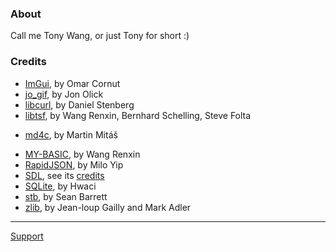 ### About

Call me Tony Wang, or just Tony for short :)

### Credits

<!--* [C4GPU](https://github.com/paladin-t/c4gpu_runtime/), by Wang Renxin-->
* [ImGui](https://github.com/ocornut/imgui/), by Omar Cornut
* [jo_gif](http://www.jonolick.com/home/gif-writer/), by Jon Olick
* [libcurl](https://curl.haxx.se/libcurl/), by Daniel Stenberg
* [libtsf](https://github.com/paladin-t/libtsf/), by Wang Renxin, Bernhard Schelling, Steve Folta
<!--* [lz4](http://lz4.github.io/lz4/), by Yann Collet-->
* [md4c](https://github.com/mity/md4c/), by Martin Mitáš
<!--* [Mongoose](https://github.com/cesanta/mongoose/), by Cesanta-->
* [MY-BASIC](https://github.com/paladin-t/my_basic/), by Wang Renxin
* [RapidJSON](https://github.com/Tencent/rapidjson/), by Milo Yip
* [SDL](https://www.libsdl.org/), see its [credits](https://www.libsdl.org/credits.php)
* [SQLite](https://sqlite.org/), by Hwaci
* [stb](https://github.com/nothings/stb/), by Sean Barrett
* [zlib](http://zlib.net/), by Jean-loup Gailly and Mark Adler

<hr>

[Support](mailto:hellotony521@qq.com)
